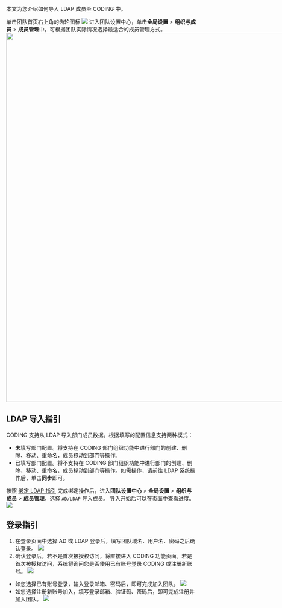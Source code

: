 本文为您介绍如何导入 LDAP 成员至 CODING 中。

单击团队首页右上角的齿轮图标 <img src ="https://help-assets.codehub.cn/enterprise/20210928153255.png" style ="margin:0"> 进入团队设置中心，单击**全局设置** > **组织与成员** > **成员管理**中，可根据团队实际情况选择最适合的成员管理方式。
<img style="width:978px; max-width: inherit;" src="https://qcloudimg.tencent-cloud.cn/raw/831a4ab73ed2e1579dcc95049b0a52df.png" />

## LDAP 导入指引[](id:introduction)
CODING 支持从 LDAP 导入部门成员数据。根据填写的配置信息支持两种模式：
- 未填写部门配置。将支持在 CODING 部门组织功能中进行部门的创建、删除、移动、重命名，成员移动到部门等操作。
- 已填写部门配置。将不支持在 CODING 部门组织功能中进行部门的创建、删除、移动、重命名，成员移动到部门等操作。如需操作，请前往 LDAP 系统操作后，单击**同步**即可。

按照 [绑定 LDAP 指引](/docs/admin/service-integration/ldap.html) 完成绑定操作后，进入**团队设置中心** > **全局设置** > **组织与成员** > **成员管理**，选择 `AD/LDAP` 导入成员。
导入开始后可以在页面中查看进度。
![](https://qcloudimg.tencent-cloud.cn/raw/41d0f956d88c7efc365504807021a5dd.png)

## 登录指引[](id:login)
1. 在登录页面中选择 AD 或 LDAP 登录后，填写团队域名、用户名、密码之后确认登录。
![](https://qcloudimg.tencent-cloud.cn/raw/cd9b415d629a0d23bd65b0e14105efc9.png)
2. 确认登录后，若不是首次被授权访问，将直接进入 CODING 功能页面。若是首次被授权访问，系统将询问您是否使用已有账号登录 CODING 或注册新账号。
![](https://qcloudimg.tencent-cloud.cn/raw/524b28da5017bc2e40cccd7747d5348e.png)
 - 如您选择已有账号登录，输入登录邮箱、密码后，即可完成加入团队。
![](https://qcloudimg.tencent-cloud.cn/raw/e54644d166622346368c51245d163501.png)
 - 如您选择注册新账号加入，填写登录邮箱、验证码、密码后，即可完成注册并加入团队。
![](https://qcloudimg.tencent-cloud.cn/raw/2592f5db92def8642f38e69220bccba2.png)
